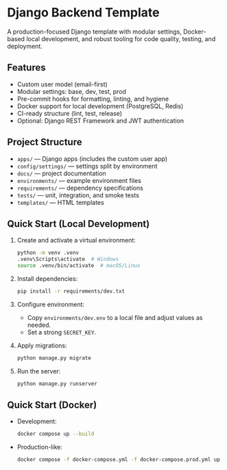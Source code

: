 # Django Backend Template

A production-focused Django template with modular settings, Docker-based local development, and robust tooling for code quality, testing, and deployment.

## Features

- Custom user model (email-first)
- Modular settings: base, dev, test, prod
- Pre-commit hooks for formatting, linting, and hygiene
- Docker support for local development (PostgreSQL, Redis)
- CI-ready structure (lint, test, release)
- Optional: Django REST Framework and JWT authentication

## Project Structure

- `apps/` — Django apps (includes the custom user app)
- `config/settings/` — settings split by environment
- `docs/` — project documentation
- `environments/` — example environment files
- `requirements/` — dependency specifications
- `tests/` — unit, integration, and smoke tests
- `templates/` — HTML templates

## Quick Start (Local Development)

1. Create and activate a virtual environment:
   ```bash
   python -m venv .venv
   .venv\Scripts\activate  # Windows
   source .venv/bin/activate  # macOS/Linux
   ```

2. Install dependencies:
   ```bash
   pip install -r requirements/dev.txt
   ```

3. Configure environment:
   - Copy `environments/dev.env` to a local file and adjust values as needed.
   - Set a strong `SECRET_KEY`.

4. Apply migrations:
   ```bash
   python manage.py migrate
   ```

5. Run the server:
   ```bash
   python manage.py runserver
   ```

## Quick Start (Docker)

- Development:
  ```bash
  docker compose up --build
  ```

- Production-like:
  ```bash
  docker compose -f docker-compose.yml -f docker-compose.prod.yml up
